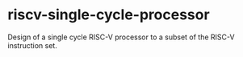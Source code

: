 # riscv-single-cycle-processor
Design of a single cycle RISC-V processor to a subset of the RISC-V instruction set.
